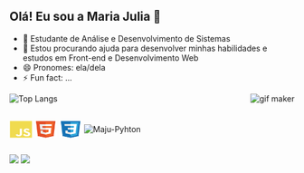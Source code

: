 ## Olá! Eu sou a Maria Julia 👋

- 🌱 Estudante de Análise e Desenvolvimento de Sistemas 
- 🤔 Estou procurando ajuda para desenvolver minhas habilidades e estudos em Front-end e Desenvolvimento Web
- 😄 Pronomes: ela/dela
- ⚡ Fun fact: ...

<img align="right" a href="https://picasion.com/" title="gif maker" src="https://i.picasion.com/pic92/d3bde9419ad8ab9566c96d9b32b3f98a.gif" border="0" alt="gif maker"></a>

![Top Langs](https://github-readme-stats.vercel.app/api/top-langs/?username=Majuvrooque&theme=dracula)

<div style="display: inline_block"><br>
  <img align="center" alt="Maju-Js" height="30" width="40" src="https://raw.githubusercontent.com/devicons/devicon/master/icons/javascript/javascript-plain.svg">
  <img align="center" alt="Maju-HTML" height="30" width="40" src="https://raw.githubusercontent.com/devicons/devicon/master/icons/html5/html5-original.svg">
  <img align="center" alt="Maju-CSS" height="30" width="40" src="https://raw.githubusercontent.com/devicons/devicon/master/icons/css3/css3-original.svg">
  <img align="center" alt="Maju-Pyhton" height="30" width="40" src="https://cdn.jsdelivr.net/gh/devicons/devicon@latest/icons/python/python-original.svg">                    
</div>

##

<div>
   <a href = "mailto:majuvieiraroque@gmail.com"><img src="https://img.shields.io/badge/Gmail-D14836?style=for-the-badge&logo=gmail&logoColor=white"></a>
  <a href="https://www.linkedin.com/in/maria-julia-vieira-roque-25b1a2168/" target="_blank"><img src="https://img.shields.io/badge/-LinkedIn-%230077B5?style=for-the-badge&logo=linkedin&logoColor=white" target="_blank"></a> 
</div>

    
  
